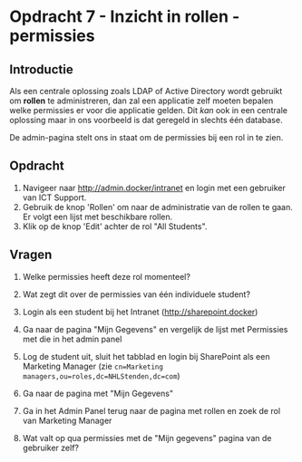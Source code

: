 # Opdracht 7 - Inzicht in rollen - permissies

## Introductie

Als een centrale oplossing zoals LDAP of Active Directory wordt gebruikt om **rollen** te administreren, dan zal een
applicatie zelf moeten bepalen welke permissies er voor die applicatie gelden. Dit _kan_ ook in een centrale
oplossing maar in ons voorbeeld is dat geregeld in slechts één database.

De admin-pagina stelt ons in staat om de permissies bij een rol in te zien.

## Opdracht

1. Navigeer naar http://admin.docker/intranet en login met een gebruiker van ICT Support.
2. Gebruik de knop 'Rollen' om naar de administratie van de rollen te gaan. Er volgt een lijst met beschikbare rollen.
3. Klik op de knop 'Edit' achter de rol "All Students".

## Vragen

1. Welke permissies heeft deze rol momenteel?
2. Wat zegt dit over de permissies van één individuele student?
3. Login als een student bij het Intranet (http://sharepoint.docker)
4. Ga naar de pagina "Mijn Gegevens" en vergelijk de lijst met Permissies met die in het admin panel

5. Log de student uit, sluit het tabblad en login bij SharePoint als een Marketing Manager (zie
   `cn=Marketing managers,ou=roles,dc=NHLStenden,dc=com`)
6. Ga naar de pagina met "Mijn Gegevens"
7. Ga in het Admin Panel terug naar de pagina met rollen en zoek de rol van Marketing Manager
8. Wat valt op qua permissies met de "Mijn gegevens" pagina van de gebruiker zelf?
